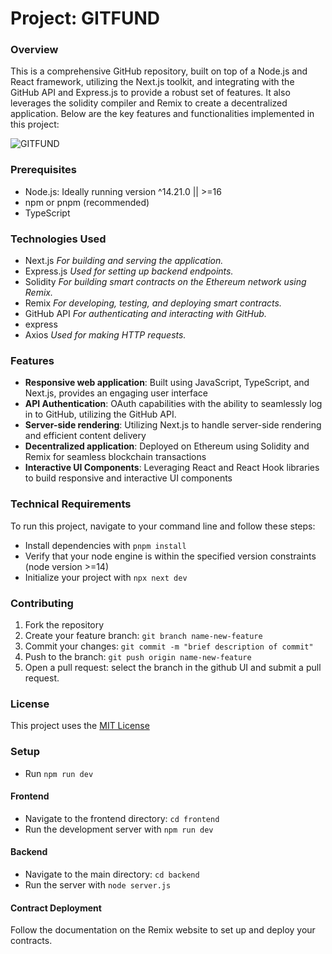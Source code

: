 # Project: GITFUND

### Overview

This is a comprehensive GitHub repository, built on top of a Node.js and React framework, utilizing the Next.js toolkit, and integrating with the GitHub API and Express.js to provide a robust set of features. It also leverages the solidity compiler and Remix to create a decentralized application. Below are the key features and functionalities implemented in this project:

![GITFUND](https://s3.tebi.io/phg/Screenshot%202025-03-01%20082051.png)

### Prerequisites

- Node.js: Ideally running version ^14.21.0 || >=16
- npm or pnpm (recommended)
- TypeScript

### Technologies Used

- Next.js
  _For building and serving the application._
- Express.js
  _Used for setting up backend endpoints._
- Solidity
  _For building smart contracts on the Ethereum network using Remix._
- Remix
  _For developing, testing, and deploying smart contracts._
- GitHub API
  _For authenticating and interacting with GitHub._
- express
- Axios
  _Used for making HTTP requests._

### Features

- **Responsive web application**: Built using JavaScript, TypeScript, and Next.js, provides an engaging user interface
- **API Authentication**: OAuth capabilities with the ability to seamlessly log in to GitHub, utilizing the GitHub API.
- **Server-side rendering**: Utilizing Next.js to handle server-side rendering and efficient content delivery
- **Decentralized application**: Deployed on Ethereum using Solidity and Remix for seamless blockchain transactions
- **Interactive UI Components**: Leveraging React and React Hook libraries to build responsive and interactive UI components

### Technical Requirements

To run this project, navigate to your command line and follow these steps:

- Install dependencies with `pnpm install`
- Verify that your node engine is within the specified version constraints (node version >=14)
- Initialize your project with `npx next dev`

### Contributing

1. Fork the repository
2. Create your feature branch: `git branch name-new-feature`
3. Commit your changes: `git commit -m "brief description of commit"`
4. Push to the branch: `git push origin name-new-feature`
5. Open a pull request: select the branch in the github UI and submit a pull request.

### License

This project uses the [MIT License](https://spdx.org/licenses/MIT.html)

### Setup

- Run `npm run dev`

#### Frontend

- Navigate to the frontend directory: `cd frontend`
- Run the development server with `npm run dev`

#### Backend

- Navigate to the main directory: `cd backend`
- Run the server with `node server.js`

#### Contract Deployment

Follow the documentation on the Remix website to set up and deploy your contracts.
